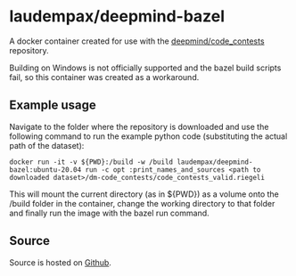 # laudempax/deepmind-bazel

A docker container created for use with the [deepmind/code_contests](https://github.com/deepmind/code_contests) repository. 

Building on Windows is not officially supported and the bazel build scripts fail, so this container was created as a workaround. 

## Example usage

Navigate to the folder where the repository is downloaded and use the following command to run the example python code (substituting the actual path of the dataset):

```console
docker run -it -v ${PWD}:/build -w /build laudempax/deepmind-bazel:ubuntu-20.04 run -c opt :print_names_and_sources <path to downloaded dataset>/dm-code_contests/code_contests_valid.riegeli
```

This will mount the current directory (as in ${PWD}) as a volume onto the /build folder in the container, change the working directory to that folder and finally run the image with the bazel run command.

## Source

Source is hosted on [Github](https://github.com/LaudemPax/deepmind-bazel-docker-image).
